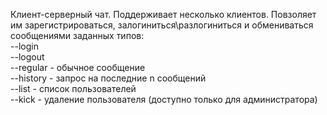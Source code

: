 Клиент-серверный чат. Поддерживает несколько клиентов. Повзоляет им зарегистрироваться, залогиниться\разлогиниться и обмениваться сообщениями заданных типов:<br>
--login<br>
--logout<br>
--regular - обычное сообщение<br>
--history - запрос на последние n сообщений<br>
--list - список пользователей<br>
--kick - удаление пользователя (доступно только для администратора)
